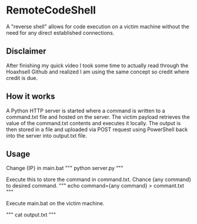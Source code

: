 # RemoteCodeShell
A "reverse shell" allows for code execution on a victim machine without the need for any direct established connections.

## Disclaimer

After finishing my quick video I took some time to actually read through the Hoaxhsell Github and realized I am using the same concept so credit where credit is due.

## How it works

A Python HTTP server is started where a command is written to a command.txt file and hosted on the server.
The victim payload retrieves the value of the command.txt contents and executes it locally.
The output is then stored in a file and uploaded via POST request using PowerShell back into the server into output.txt file.

## Usage
Change {IP} in main.bat
"""
python server.py
"""

Execute this to store the command in command.txt. Chance {any command} to desired command.
"""
echo command={any command} > commant.txt
"""

Execute main.bat on the victim machine.

"""
cat output.txt
"""






